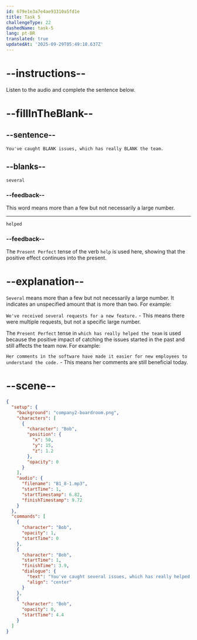 ```yaml
---
id: 679e1e3a7e4ae93310a5fd1e
title: Task 5
challengeType: 22
dashedName: task-5
lang: pt-BR
translated: true
updatedAt: '2025-09-29T05:49:18.637Z'
---
```


<!-- (Audio) Bob: You've caught several issues, which has really helped the team. -->

# --instructions--

Listen to the audio and complete the sentence below.

# --fillInTheBlank--

## --sentence--

`You've caught BLANK issues, which has really BLANK the team.`

## --blanks--

`several`

### --feedback--

This word means more than a few but not necessarily a large number.

---

`helped`

### --feedback--

The `Present Perfect` tense of the verb `help` is used here, showing that the positive effect continues into the present.

# --explanation--

`Several` means more than a few but not necessarily a large number. It indicates an unspecified amount that is more than two. For example:

`We've received several requests for a new feature.` - This means there were multiple requests, but not a specific large number.

The `Present Perfect` tense in `which has really helped the team` is used because the positive impact of catching the issues started in the past and still affects the team now. For example:

`Her comments in the software have made it easier for new employees to understand the code.` - This means her comments are still beneficial today.

# --scene--

```json
{
  "setup": {
    "background": "company2-boardroom.png",
    "characters": [
      {
        "character": "Bob",
        "position": {
          "x": 50,
          "y": 15,
          "z": 1.2
        },
        "opacity": 0
      }
    ],
    "audio": {
      "filename": "B1_8-1.mp3",
      "startTime": 1,
      "startTimestamp": 6.82,
      "finishTimestamp": 9.72
    }
  },
  "commands": [
    {
      "character": "Bob",
      "opacity": 1,
      "startTime": 0
    },
    {
      "character": "Bob",
      "startTime": 1,
      "finishTime": 3.9,
      "dialogue": {
        "text": "You've caught several issues, which has really helped the team.",
        "align": "center"
      }
    },
    {
      "character": "Bob",
      "opacity": 0,
      "startTime": 4.4
    }
  ]
}
```
